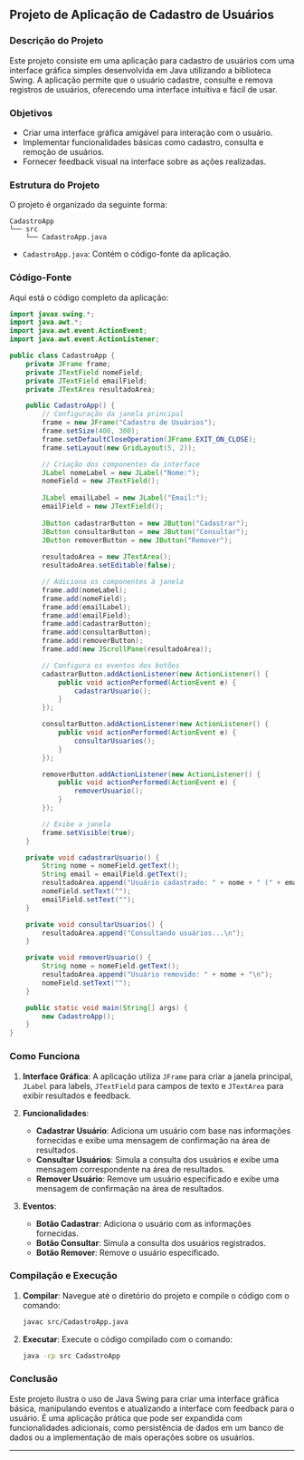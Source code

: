 ## Projeto de Aplicação de Cadastro de Usuários

### Descrição do Projeto

Este projeto consiste em uma aplicação para cadastro de usuários com uma interface gráfica simples desenvolvida em Java utilizando a biblioteca Swing. A aplicação permite que o usuário cadastre, consulte e remova registros de usuários, oferecendo uma interface intuitiva e fácil de usar.

### Objetivos

- Criar uma interface gráfica amigável para interação com o usuário.
- Implementar funcionalidades básicas como cadastro, consulta e remoção de usuários.
- Fornecer feedback visual na interface sobre as ações realizadas.

### Estrutura do Projeto

O projeto é organizado da seguinte forma:

```
CadastroApp
└── src
    └── CadastroApp.java
```

- `CadastroApp.java`: Contém o código-fonte da aplicação.

### Código-Fonte

Aqui está o código completo da aplicação:

```java
import javax.swing.*;
import java.awt.*;
import java.awt.event.ActionEvent;
import java.awt.event.ActionListener;

public class CadastroApp {
    private JFrame frame;
    private JTextField nomeField;
    private JTextField emailField;
    private JTextArea resultadoArea;

    public CadastroApp() {
        // Configuração da janela principal
        frame = new JFrame("Cadastro de Usuários");
        frame.setSize(400, 300);
        frame.setDefaultCloseOperation(JFrame.EXIT_ON_CLOSE);
        frame.setLayout(new GridLayout(5, 2));

        // Criação dos componentes da interface
        JLabel nomeLabel = new JLabel("Nome:");
        nomeField = new JTextField();
        
        JLabel emailLabel = new JLabel("Email:");
        emailField = new JTextField();
        
        JButton cadastrarButton = new JButton("Cadastrar");
        JButton consultarButton = new JButton("Consultar");
        JButton removerButton = new JButton("Remover");
        
        resultadoArea = new JTextArea();
        resultadoArea.setEditable(false);

        // Adiciona os componentes à janela
        frame.add(nomeLabel);
        frame.add(nomeField);
        frame.add(emailLabel);
        frame.add(emailField);
        frame.add(cadastrarButton);
        frame.add(consultarButton);
        frame.add(removerButton);
        frame.add(new JScrollPane(resultadoArea));

        // Configura os eventos dos botões
        cadastrarButton.addActionListener(new ActionListener() {
            public void actionPerformed(ActionEvent e) {
                cadastrarUsuario();
            }
        });

        consultarButton.addActionListener(new ActionListener() {
            public void actionPerformed(ActionEvent e) {
                consultarUsuarios();
            }
        });

        removerButton.addActionListener(new ActionListener() {
            public void actionPerformed(ActionEvent e) {
                removerUsuario();
            }
        });

        // Exibe a janela
        frame.setVisible(true);
    }

    private void cadastrarUsuario() {
        String nome = nomeField.getText();
        String email = emailField.getText();
        resultadoArea.append("Usuário cadastrado: " + nome + " (" + email + ")\n");
        nomeField.setText("");
        emailField.setText("");
    }

    private void consultarUsuarios() {
        resultadoArea.append("Consultando usuários...\n");
    }

    private void removerUsuario() {
        String nome = nomeField.getText();
        resultadoArea.append("Usuário removido: " + nome + "\n");
        nomeField.setText("");
    }

    public static void main(String[] args) {
        new CadastroApp();
    }
}
```

### Como Funciona

1. **Interface Gráfica**: A aplicação utiliza `JFrame` para criar a janela principal, `JLabel` para labels, `JTextField` para campos de texto e `JTextArea` para exibir resultados e feedback.

2. **Funcionalidades**:
   - **Cadastrar Usuário**: Adiciona um usuário com base nas informações fornecidas e exibe uma mensagem de confirmação na área de resultados.
   - **Consultar Usuários**: Simula a consulta dos usuários e exibe uma mensagem correspondente na área de resultados.
   - **Remover Usuário**: Remove um usuário especificado e exibe uma mensagem de confirmação na área de resultados.

3. **Eventos**:
   - **Botão Cadastrar**: Adiciona o usuário com as informações fornecidas.
   - **Botão Consultar**: Simula a consulta dos usuários registrados.
   - **Botão Remover**: Remove o usuário especificado.

### Compilação e Execução

1. **Compilar**: Navegue até o diretório do projeto e compile o código com o comando:
   ```bash
   javac src/CadastroApp.java
   ```

2. **Executar**: Execute o código compilado com o comando:
   ```bash
   java -cp src CadastroApp
   ```

### Conclusão

Este projeto ilustra o uso de Java Swing para criar uma interface gráfica básica, manipulando eventos e atualizando a interface com feedback para o usuário. É uma aplicação prática que pode ser expandida com funcionalidades adicionais, como persistência de dados em um banco de dados ou a implementação de mais operações sobre os usuários.

---
